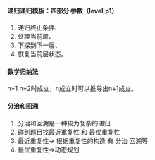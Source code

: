 #### 递归递归模板：四部分 参数（level,p1）
1. 递归终止条件、
1. 处理当前层、
1. 下探到下一层、
1. 恢复当前层状态。

#### 数学归纳法
 n=1 n=2时成立，n成立时可以推导出n+1成立。
 
#### 分治和回溯
 1. 分治和回溯是一种较为复杂的递归
 1. 碰到题目找最近重复性 和 最优重复性
 1. 最近重复性-> 根据重复性的构造 有 分治 回溯等
 1. 最优重复性->动态规划
